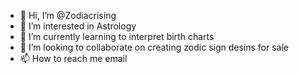 - 👋 Hi, I’m @Zodiacrising
- 👀 I’m interested in Astrology
- 🌱 I’m currently learning to interpret birth charts
- 💞️ I’m looking to collaborate on creating zodic sign desins for sale
- 📫 How to reach me email

<!---
Zodiacrising/Zodiacrising is a ✨ special ✨ repository because its `README.md` (this file) appears on your GitHub profile.
You can click the Preview link to take a look at your changes.
--->
